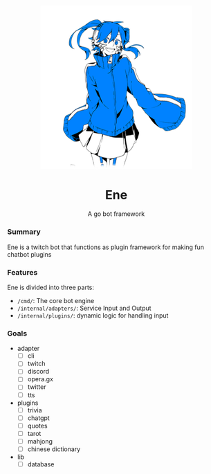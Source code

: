 <p align="center">
  <img src="./web/ene/ene.png" width="350"/>
</p>
<h1 align="center">Ene</h1>
<p align="center">A go bot framework</p>

### Summary
Ene is a twitch bot that functions as plugin framework for making fun chatbot plugins

### Features
Ene is divided into three parts:
* `/cmd/`: The core bot engine
* `/internal/adapters/`: Service Input and Output
* `/internal/plugins/`: dynamic logic for handling input

### Goals
* adapter
  - [ ] cli
  - [ ] twitch
  - [ ] discord
  - [ ] opera.gx
  - [ ] twitter
  - [ ] tts
* plugins
  - [ ] trivia
  - [ ] chatgpt
  - [ ] quotes
  - [ ] tarot
  - [ ] mahjong
  - [ ] chinese dictionary
* lib 
  - [ ] database